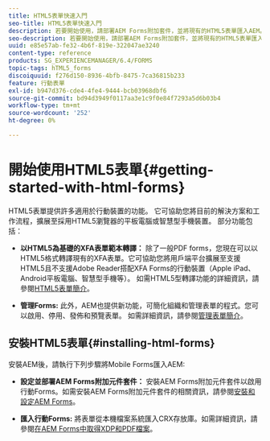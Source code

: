 ```yaml
---
title: HTML5表單快速入門
seo-title: HTML5表單快速入門
description: 若要開始使用，請部署AEM Forms附加套件，並將現有的HTML5表單匯入AEM。
seo-description: 若要開始使用，請部署AEM Forms附加套件，並將現有的HTML5表單匯入AEM。
uuid: e85e57ab-fe32-4b6f-819e-322047ae3240
content-type: reference
products: SG_EXPERIENCEMANAGER/6.4/FORMS
topic-tags: hTML5_forms
discoiquuid: f276d150-8936-4bfb-8475-7ca36815b233
feature: 行動表單
exl-id: b947d376-cde4-4fe4-9444-bcb03968dbf6
source-git-commit: bd94d3949f0117aa3e1c9f0e84f7293a5d6b03b4
workflow-type: tm+mt
source-wordcount: '252'
ht-degree: 0%

---
```


# 開始使用HTML5表單{#getting-started-with-html-forms}

HTML5表單提供許多適用於行動裝置的功能。 它可協助您將目前的解決方案和工作流程，擴展至採用HTML5瀏覽器的平板電腦或智慧型手機裝置。 部分功能包括：

* **以HTML5為基礎的XFA表單範本轉譯：** 除了一般PDF forms，您現在可以以HTML5格式轉譯現有的XFA表單。它可協助您將用戶端平台擴展至支援HTML5且不支援Adobe Reader搭配XFA Forms的行動裝置（Apple iPad、Android平板電腦、智慧型手機等）。 如需HTML5型轉譯功能的詳細資訊，請參閱[HTML5表單簡介](/help/forms/using/introduction.md)。

* **管理Forms:** 此外，AEM也提供新功能，可簡化組織和管理表單的程式。您可以啟用、停用、發佈和預覽表單。 如需詳細資訊，請參閱[管理表單簡介](/help/forms/using/introduction-managing-forms.md)。

## 安裝HTML5表單{#installing-html-forms}

安裝AEM後，請執行下列步驟將Mobile Forms匯入AEM:

* **設定並部署AEM Forms附加元件套件：** 安裝AEM Forms附加元件套件以啟用行動Forms。如需安裝AEM Forms附加元件套件的相關資訊，請參閱[安裝和設定AEM Forms](/help/forms/using/installing-configuring-aem-forms-osgi.md)。

* **匯入行動Forms:** 將表單從本機檔案系統匯入CRX存放庫。如需詳細資訊，請參閱[在AEM Forms中取得XDP和PDF檔案](/help/forms/using/get-xdp-pdf-documents-aem.md)。
